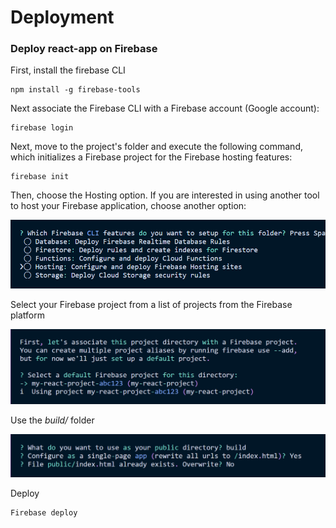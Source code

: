 # Deployment

### Deploy react-app on Firebase

First, install the firebase CLI

```text
npm install -g firebase-tools
```

Next associate the Firebase CLI with a Firebase account \(Google account\):

```text
firebase login
```

Next, move to the project's folder and execute the following command, which initializes a Firebase project for the Firebase hosting features:

```text
firebase init
```

Then, choose the Hosting option. If you are interested in using another tool to host your Firebase application, choose another option:

![](../.gitbook/assets/k-opyqt-fxr-q330-jwnjtt.png)

Select your Firebase project from a list of projects from the Firebase platform

![](../.gitbook/assets/image%20%281%29.png)

 Use the _build/_ folder

![](../.gitbook/assets/image%20%283%29.png)

Deploy

```text
Firebase deploy
```

